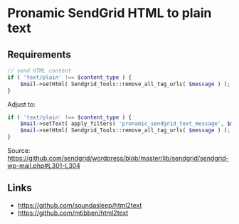 # Pronamic SendGrid HTML to plain text

## Requirements

```php
// send HTML content
if ( 'text/plain' !== $content_type ) {
	$mail->setHtml( Sendgrid_Tools::remove_all_tag_urls( $message ) );
}
```

Adjust to:

```php
if ( 'text/plain' !== $content_type ) {
	$mail->setText( apply_filters( 'pronamic_sendgrid_text_message', $message ) );
	$mail->setHtml( Sendgrid_Tools::remove_all_tag_urls( $message ) );
}
```

Source: https://github.com/sendgrid/wordpress/blob/master/lib/sendgrid/sendgrid-wp-mail.php#L301-L304

## Links

*	https://github.com/soundasleep/html2text
*	https://github.com/mtibben/html2text
